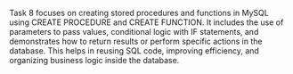 Task 8 focuses on creating stored procedures and functions in MySQL using CREATE PROCEDURE and CREATE FUNCTION. It includes the use of parameters to pass values, conditional logic with IF statements, and demonstrates how to return results or perform specific actions in the database. This helps in reusing SQL code, improving efficiency, and organizing business logic inside the database.
